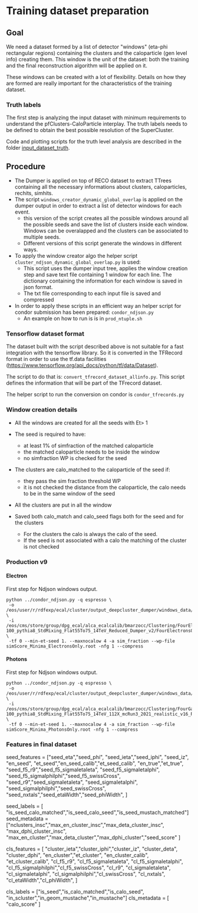 # Training dataset preparation

## Goal
We need a dataset formed by a list of detector "windows" (eta-phi rectangular regions) containing the clusters and the caloparticle (gen level info) creating them. This window is the unit of the dataset:  both the training and the final reconstruction algorithm will be applied on it. 

These windows can be created with a lot of flexibility. Details on how they are formed are really important for the
characteristics of the training dataset. 

### Truth labels
The first step is analyzing the input dataset with minimum requirements to understand the pfClusters-CaloParticle
interplay. The truth labels needs to be defined to obtain the best possible resolution of the SuperCluster. 

Code and plotting scripts for the truth level analysis are described in the folder [input_dataset_truth](./input_dataset_truth/).

## Procedure

- The Dumper is applied on top of RECO dataset to extract TTrees containing all the necessary informations about clusters, caloparticles, rechits, simhits. 
- The script `windows_creator_dynamic_global_overlap` is applied on the dumper output in order to extract a list of detector windows for each event. 
    - this version of the script creates all the possible windows around all the possible seeds and save the list of clusters inside each window. Windows can be overalapped and the clusters can be associated to multiple seeds. 
    - Different versions of this script generate the windows in different ways. 
- To apply the window creator algo the helper script `cluster_ndjson_dynamic_global_overlap.py` is used:
  - This script uses the dumper input tree, applies the window creation step and save text file containing 1 window for each line. The dictionary containing the information for each window is saved in json format. 
  - The txt file corresponding to each input file is saved and compressed
- In order to apply these scripts in an efficient way an helper script for condor submission has been prepared: `condor_ndjson.py`
  - An example on how to run is is in `prod_ntuple.sh`

### Tensorflow dataset format

The dataset built with the script described above is not suitable for a fast integration with the tensorflow library.  So it is converted in the TFRecord format in order to use the tf.data facilities (https://www.tensorflow.org/api_docs/python/tf/data/Dataset). 

The script to do that is: `convert_tfrecord_dataset_allinfo.py`. This script defines the information that will be part of the TFrecord dataset. 

The helper script to run the conversion on condor is `condor_tfrecords.py`


### Window creation details

- All the windows are created for all the seeds with Et> 1
- The seed is required to have:
  - at least 1% of simfraction of the matched caloparticle
  - the matched caloparticle needs to be inside the window
  - no simfraction WP is checked for the seed

- The clusters are calo_matched to the caloparticle of the seed if:
  - they pass the sim fraction threshold WP
  - it is not checked the distance from the caloparticle, the calo needs to be in the same window of the seed

- All the clusters are put in all the window

- Saved both calo_match and calo_seed flags both for the seed and for the clusters
  - For the clusters the calo is always the calo of the seed. 
  - If the seed is not associated with a calo the matching of the cluster is not checked


### Production v9

#### Electron

First step for Ndjson windows output.
```
python ../condor_ndjson.py -q espresso \
 -o /eos/user/r/rdfexp/ecal/cluster/output_deepcluster_dumper/windows_data/electrons/ndjson_v9 \
 -i /eos/cms/store/group/dpg_ecal/alca_ecalcalib/bmarzocc/Clustering/FourElectronsGunPt1-100_pythia8_StdMixing_Flat55To75_14TeV_Reduced_Dumper_v2/FourElectronsGunPt1_Dumper_v2_hadd \
 -tf 0 --min-et-seed 1. --maxnocalow 4 -a sim_fraction --wp-file simScore_Minima_ElectronsOnly.root -nfg 1 --compress
```


#### Photons

First step for Ndjson windows output.
```
python ../condor_ndjson.py -q espresso \
 -o /eos/user/r/rdfexp/ecal/cluster/output_deepcluster_dumper/windows_data/gammas/ndjson_v9 \
 -i /eos/cms/store/group/dpg_ecal/alca_ecalcalib/bmarzocc/Clustering/FourGammasGunPt1-100_pythia8_StdMixing_Flat55To75_14TeV_112X_mcRun3_2021_realistic_v16_Reduced_Dumper/hadd \
 -tf 0 --min-et-seed 1. --maxnocalow 4 -a sim_fraction --wp-file simScore_Minima_PhotonsOnly.root -nfg 1 --compress
```



### Features in final dataset

seed_features = ["seed_eta","seed_phi", "seed_ieta","seed_iphi", "seed_iz", 
                     "en_seed", "et_seed","en_seed_calib","et_seed_calib",
                     "en_true","et_true",
                    "seed_f5_r9","seed_f5_sigmaIetaIeta", "seed_f5_sigmaIetaIphi",
                    "seed_f5_sigmaIphiIphi","seed_f5_swissCross",
                    "seed_r9","seed_sigmaIetaIeta", "seed_sigmaIetaIphi",
                    "seed_sigmaIphiIphi","seed_swissCross",
                    "seed_nxtals","seed_etaWidth","seed_phiWidth",
                    ]

seed_labels = [ "is_seed_calo_matched","is_seed_calo_seed","is_seed_mustach_matched"]
seed_metadata = ["nclusters_insc","max_en_cluster_insc","max_deta_cluster_insc",
                   "max_dphi_cluster_insc", "max_en_cluster","max_deta_cluster","max_dphi_cluster","seed_score" ]

cls_features = [  "cluster_ieta","cluster_iphi","cluster_iz",
                     "cluster_deta", "cluster_dphi",
                     "en_cluster","et_cluster", 
                     "en_cluster_calib", "et_cluster_calib",
                    "cl_f5_r9", "cl_f5_sigmaIetaIeta", "cl_f5_sigmaIetaIphi",
                    "cl_f5_sigmaIphiIphi","cl_f5_swissCross",
                    "cl_r9", "cl_sigmaIetaIeta", "cl_sigmaIetaIphi",
                    "cl_sigmaIphiIphi","cl_swissCross",
                    "cl_nxtals", "cl_etaWidth","cl_phiWidth",
                    ]

cls_labels = ["is_seed","is_calo_matched","is_calo_seed", "in_scluster","in_geom_mustache","in_mustache"]
cls_metadata = [ "calo_score" ]

